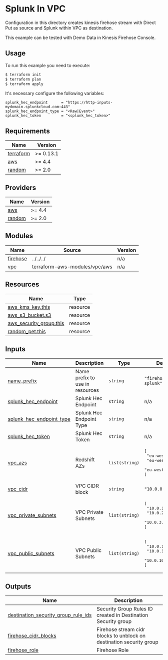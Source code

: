 # Splunk In VPC

Configuration in this directory creates kinesis firehose stream with Direct Put as source and Splunk within VPC as destination.

This example can be tested with Demo Data in Kinesis Firehose Console.

## Usage

To run this example you need to execute:

```bash
$ terraform init
$ terraform plan
$ terraform apply
```

It's necessary configure the following variables:

```hcl
splunk_hec_endpoint      = "https://http-inputs-mydomain.splunkcloud.com:443"
splunk_hec_endpoint_type = "<Raw|Event>"
splunk_hec_token         = "<splunk_hec_token>"
```

<!-- BEGINNING OF PRE-COMMIT-TERRAFORM DOCS HOOK -->
## Requirements

| Name | Version |
|------|---------|
| <a name="requirement_terraform"></a> [terraform](#requirement\_terraform) | >= 0.13.1 |
| <a name="requirement_aws"></a> [aws](#requirement\_aws) | >= 4.4 |
| <a name="requirement_random"></a> [random](#requirement\_random) | >= 2.0 |

## Providers

| Name | Version |
|------|---------|
| <a name="provider_aws"></a> [aws](#provider\_aws) | >= 4.4 |
| <a name="provider_random"></a> [random](#provider\_random) | >= 2.0 |

## Modules

| Name | Source | Version |
|------|--------|---------|
| <a name="module_firehose"></a> [firehose](#module\_firehose) | ../../../ | n/a |
| <a name="module_vpc"></a> [vpc](#module\_vpc) | terraform-aws-modules/vpc/aws | n/a |

## Resources

| Name | Type |
|------|------|
| [aws_kms_key.this](https://registry.terraform.io/providers/hashicorp/aws/latest/docs/resources/kms_key) | resource |
| [aws_s3_bucket.s3](https://registry.terraform.io/providers/hashicorp/aws/latest/docs/resources/s3_bucket) | resource |
| [aws_security_group.this](https://registry.terraform.io/providers/hashicorp/aws/latest/docs/resources/security_group) | resource |
| [random_pet.this](https://registry.terraform.io/providers/hashicorp/random/latest/docs/resources/pet) | resource |

## Inputs

| Name | Description | Type | Default | Required |
|------|-------------|------|---------|:--------:|
| <a name="input_name_prefix"></a> [name\_prefix](#input\_name\_prefix) | Name prefix to use in resources | `string` | `"firehose-to-splunk"` | no |
| <a name="input_splunk_hec_endpoint"></a> [splunk\_hec\_endpoint](#input\_splunk\_hec\_endpoint) | Splunk Hec Endpoint | `string` | n/a | yes |
| <a name="input_splunk_hec_endpoint_type"></a> [splunk\_hec\_endpoint\_type](#input\_splunk\_hec\_endpoint\_type) | Splunk Hec Endpoint Type | `string` | n/a | yes |
| <a name="input_splunk_hec_token"></a> [splunk\_hec\_token](#input\_splunk\_hec\_token) | Splunk Hec Token | `string` | n/a | yes |
| <a name="input_vpc_azs"></a> [vpc\_azs](#input\_vpc\_azs) | Redshift AZs | `list(string)` | <pre>[<br>  "eu-west-1a",<br>  "eu-west-1b",<br>  "eu-west-1c"<br>]</pre> | no |
| <a name="input_vpc_cidr"></a> [vpc\_cidr](#input\_vpc\_cidr) | VPC CIDR block | `string` | `"10.0.0.0/16"` | no |
| <a name="input_vpc_private_subnets"></a> [vpc\_private\_subnets](#input\_vpc\_private\_subnets) | VPC Private Subnets | `list(string)` | <pre>[<br>  "10.0.1.0/24",<br>  "10.0.2.0/24",<br>  "10.0.3.0/24"<br>]</pre> | no |
| <a name="input_vpc_public_subnets"></a> [vpc\_public\_subnets](#input\_vpc\_public\_subnets) | VPC Public Subnets | `list(string)` | <pre>[<br>  "10.0.101.0/24",<br>  "10.0.102.0/24",<br>  "10.0.103.0/24"<br>]</pre> | no |

## Outputs

| Name | Description |
|------|-------------|
| <a name="output_destination_security_group_rule_ids"></a> [destination\_security\_group\_rule\_ids](#output\_destination\_security\_group\_rule\_ids) | Security Group Rules ID created in Destination Security group |
| <a name="output_firehose_cidr_blocks"></a> [firehose\_cidr\_blocks](#output\_firehose\_cidr\_blocks) | Firehose stream cidr blocks to unblock on destination security group |
| <a name="output_firehose_role"></a> [firehose\_role](#output\_firehose\_role) | Firehose Role |
<!-- END OF PRE-COMMIT-TERRAFORM DOCS HOOK -->
